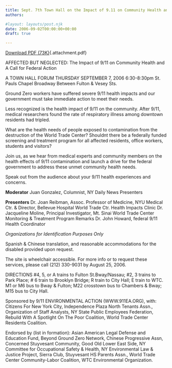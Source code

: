 ```yaml
---
title: Sept. 7th Town Hall on the Impact of 9.11 on Community Health and A Call for Federal Action
authors: 

#layout: layouts/post.njk
date: 2006-09-02T00:00:00+00:00
draft: true

---
```


[Download PDF (73K)][1]{.attachment.pdf}

  AFFECTED BUT NEGLECTED: The Impact of 9/11 on Community Health and A Call for Federal Action 

  A TOWN HALL FORUM THURSDAY SEPTEMBER 7, 2006 6:30-8:30pm St. Pauls Chapel Broadway Between Fulton & Vesey Sts.  

  Ground Zero workers have suffered severe 9/11 health impacts and our government must take immediate action to meet their needs.

  Less recognized is the health impact of 9/11 on the community. After 9/11, medical researchers found the rate of respiratory illness among downtown residents had tripled.

  What are the health needs of people exposed to contamination from the destruction of the World Trade Center? Shouldnt there be a federally funded screening and treatment program for all affected residents, office workers, students and visitors?

  Join us, as we hear from medical experts and community members on the health effects of 9/11 contamination and launch a drive for the federal government to address these unmet community health needs.

  Speak out from the audience about your 9/11 health experiences and concerns.

  **Moderator** Juan Gonzalez, Columnist, NY Daily News Presenters

  **Presenters** Dr. Joan Reibman, Assoc. Professor of Medicine, NYU Medical Ctr. & Director, Bellevue Hospital World Trade Ctr. Health Impacts Clinic Dr. Jacqueline Moline, Principal Investigator, Mt. Sinai World Trade Center Monitoring & Treatment Program Remarks Dr. John Howard, federal 9/11 Health Coordinator

  _Organizations for Identification Purposes Only_

  Spanish & Chinese translation, and reasonable accommodations for the disabled provided upon request.

  The site is wheelchair accessible. For more info or to request these services, please call (212) 330-9031 by August 25, 2006.

  DIRECTIONS #4, 5, or A trains to Fulton St.Bway/Nassau; #2, 3 trains to Park Place; # 6 train to Brooklyn Bridge; R train to City Hall; E train to WTC. M1 or M6 bus to Bway & Fulton; M22 crosstown bus to Chambers & Bway; M15 bus to City Hall.

  Sponsored by 9/11 ENVIRONMENTAL ACTION (WWW.911EA.ORG), with: Citizens For New York City, Independence Plaza North Tenants Assn., Organization of Staff Analysts, NY State Public Employees Federation, Rebuild With A Spotlight On The Poor Coalition, World Trade Center Residents Coalition.

  Endorsed by (list in formation): Asian American Legal Defense and Education Fund, Beyond Ground Zero Network, Chinese Progressive Assn, Concerned Stuyvesant Community, Good Old Lower East Side, NY Committee for Occupational Safety & Health, NY Environmental Law & Justice Project, Sierra Club, Stuyvesant HS Parents Assn., World Trade Center Community-Labor Coalition, WTC Environmental Organization.

[1]: /missing/2006-09-02_155_Sept7thTownHal.pdf
